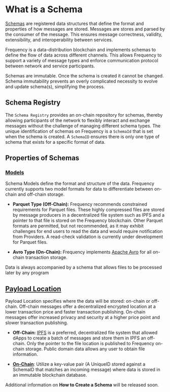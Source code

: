 # What is a Schema

[Schemas](#schema) are registered data structures that define the format and properties of how messages are stored. Messages are stores and parsed by the consumer of the message.
This ensures message correctness, validity, extensibility, and interoperability between services.

Frequency is a data-distribution blockchain and implements schemas to define the flow of data across different channels.
This allows Frequency to support a variety of message types and enforce communication protocol between network and service participants.

Schemas are immutable.
Once the schema is created it cannot be changed.
Schema immutability prevents an overly complicated necessity to evolve and update schema(s), simplifying the process.

## Schema Registry
The `Schema Registry` provides an on-chain repository for schemas, thereby allowing participants of the network to flexibly interact and exchange messages without the challenge of managing different schema types.
The unique identification of schemas on Frequency is a `SchemaId` that is set when the schema is created.
A `SchemaID` ensures there is only one type of schema that exists for a specific format of data.

## Properties of Schemas
### [Models](#on-chain-message)
Schema Models define the format and structure of the data.
Frequency currently supports two model formats for data to differentiate between on-chain and off-chain storage.

* **Parquet Type (Off-Chain):**
Frequency recommends constrained requirements for Parquet files.
These highly compressed files are stored by message producers in a decentralized file system such as IPFS and a pointer to that file is stored on the Frequency blockchain.
Other Parquet formats are permitted, but not recommended, as it may exhibit challenges for end users to read the data and would require notification from Providers.
A read-check validation is currently under development for Parquet files.

* **Avro Type (On-Chain):** Frequency implements [Apache Avro](https://avro.apache.org/) for all on-chain transaction storage.

Data is always accompanied by a schema that allows files to be processed later by any program

## [Payload Location](#payload)
Payload Location specifies where the data will be stored: on-chain or off-chain.
Off-chain messages offer a decentralized encrypted location at a lower transaction price and faster transaction publishing.
On-chain messages offer increased privacy and security at a higher price point and slower transaction publishing.

* **Off-Chain:** [IPFS](#interplanetary-file-system-ipfs) is a preferred, decentralized file system that allowed dApps to create a batch of messages and store them in IPFS an off-chain. Only the pointer to the file location is published to Frequency on-chain storage. Public domain data allows any user to obtain file information.

* [**On-Chain**](#on-chain-message): Utilize a key-value pair (A UniqueID stored against a SchemaID that matches an incoming message) where data is stored in an immutable blockchain database.


Additional information on **How to Create a Schema** will be released soon.
